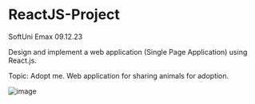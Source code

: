 # ReactJS-Project
SoftUni Emax 09.12.23

Design and implement a web application (Single Page Application) using React.js.

Topic: Adopt me.
Web application for sharing animals for adoption.


![image](https://github.com/DaniStSimeonova147/ReactJS-Project/assets/48598905/97233067-4e47-4281-8095-8159b1cbae5c)


